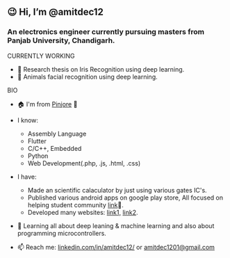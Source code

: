 ## :wink: Hi, I’m @amitdec12
### An electronics engineer currently pursuing masters from Panjab University, Chandigarh.

CURRENTLY WORKING
- :memo: Research thesis on Iris Recognition using deep learning.
- :memo: Animals facial recognition using deep learning.

BIO
- :house: I'm from [Pinjore](https://en.wikipedia.org/wiki/Pinjore) :blue_heart:
- I know: 
  - Assembly Language
  - Flutter
  - C/C++, Embedded
  - Python 
  - Web Development(.php, .js, .html, .css)
 
 - I have: 
   - Made an scientific calaculator by just using various gates IC's.
   - Published various android apps on google play store, All focused on helping student community [link](https://play.google.com/store/apps/details?id=com.craftdeck.uiet_pu_papers):link:.
   - Developed many websites: [link1,](https://agriking.co.in/) [ link2](https://litlistmusic.com/).
- 🌱 Learning all about deep leaning & machine learning and also about programming microcontrollers.
- 📫 Reach me: [linkedin.com/in/amitdec12/](https://www.linkedin.com/in/amitdec12/) or [amitdec1201@gmail.com](mailto:amitdec1201@gmail.com)


<!---
amitdec12/amitdec12 is a ✨ special ✨ repository because its `README.md` (this file) appears on your GitHub profile.
You can click the Preview link to take a look at your changes.
--->
